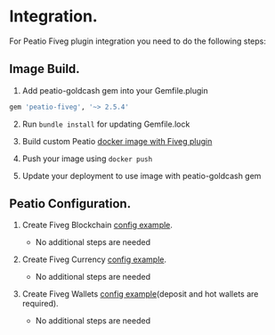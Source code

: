 # Integration.

For Peatio Fiveg plugin integration you need to do the following steps:

## Image Build.

1. Add peatio-goldcash gem into your Gemfile.plugin
```ruby
gem 'peatio-fiveg', '~> 2.5.4'
```

2. Run `bundle install` for updating Gemfile.lock

3. Build custom Peatio [docker image with Fiveg plugin](https://github.com/rubykube/peatio/blob/master/docs/plugins.md#build)

4. Push your image using `docker push`

5. Update your deployment to use image with peatio-goldcash gem

## Peatio Configuration.

1. Create Fiveg Blockchain [config example](../config/blockchains.yml).
    * No additional steps are needed

2. Create Fiveg Currency [config example](../config/currencies.yml).
    * No additional steps are needed

3. Create Fiveg Wallets [config example](../config/wallets.yml)(deposit and hot wallets are required).
    * No additional steps are needed
